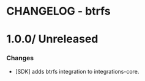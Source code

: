# CHANGELOG - btrfs

1.0.0/ Unreleased
==================

### Changes

* [SDK] adds btrfs integration to integrations-core.

